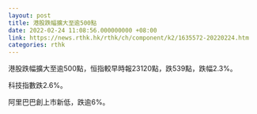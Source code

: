 ```yaml
---
layout: post
title: 港股跌幅擴大至逾500點
date: 2022-02-24 11:08:56.000000000 +08:00
link: https://news.rthk.hk/rthk/ch/component/k2/1635572-20220224.htm
categories: rthk
---
```


港股跌幅擴大至逾500點，恒指較早時報23120點，跌539點，跌幅2.3%。

科技指數跌2.6%。

阿里巴巴創上市新低，跌逾6%。
